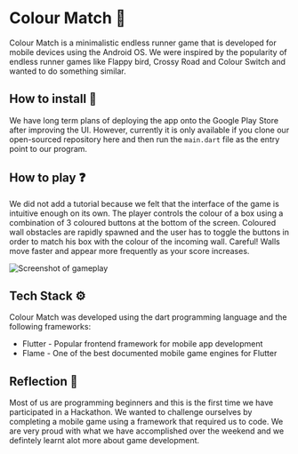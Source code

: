 # Colour Match 📱

Colour Match is a minimalistic endless runner game that is developed for mobile devices using the Android OS. We were inspired by the popularity of endless runner games like Flappy bird, Crossy Road and Colour Switch and wanted to do something similar.

## How to install 🔧
We have long term plans of deploying the app onto the Google Play Store after improving the UI. However, currently it is only available if you clone our open-sourced repository here and then run the ```main.dart``` file as the entry point to our program.

## How to play ❓ 

We did not add a tutorial because we felt that the interface of the game is intuitive enough on its own. The player controls the colour of a box using a combination of 3 coloured buttons at the bottom of the screen. Coloured wall obstacles are rapidly spawned and the user has to toggle the buttons in order to match his box with the colour of the incoming wall. Careful! Walls move faster and appear more frequently as your score increases.

![Screenshot of gameplay](https://github.com/R-chard/Colour-Match/blob/main/flutter_app/assets/screenshots/gameplay.jpg?raw=true)

## Tech Stack ️⚙️

Colour Match was developed using the dart programming language and  the following frameworks:

- Flutter - Popular frontend framework for mobile app development
- Flame - One of the best documented mobile game engines for Flutter

## Reflection 🏫

Most of us are programming beginners and this is the first time we have participated in a Hackathon. We wanted to challenge ourselves by completing a mobile game using a framework that required us to code. We are very proud with what we have accomplished over the weekend and we defintely learnt alot more about game development.


